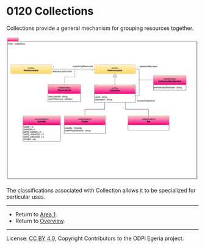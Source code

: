 <!-- SPDX-License-Identifier: CC-BY-4.0 -->
<!-- Copyright Contributors to the ODPi Egeria project. -->

# 0120 Collections

Collections provide a general mechanism for grouping
resources together.

![UML](0120-Collections.png#pagewidth)

The classifications associated with Collection allows it
to be specialized for particular uses.


----

* Return to [Area 1](Area-1-models.md).
* Return to [Overview](.).


----
License: [CC BY 4.0](https://creativecommons.org/licenses/by/4.0/),
Copyright Contributors to the ODPi Egeria project.
